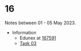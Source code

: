# 16
Notes between 01 - 05 May 2023.

- Information
  + Edunex at [167591](https://edunex.itb.ac.id/courses/44705/preview/167591)
  + [Task 03](https://github.com/dudung/fi4002-01-2022-2/issues/9)
